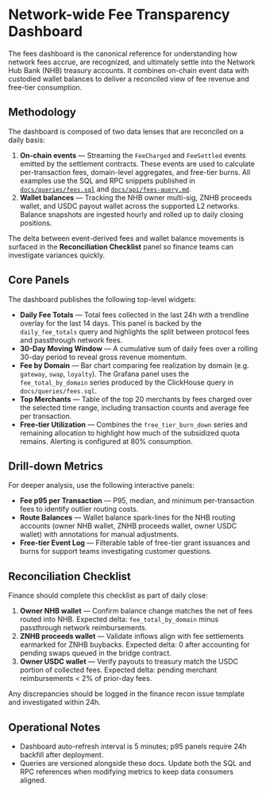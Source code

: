# Network-wide Fee Transparency Dashboard

The fees dashboard is the canonical reference for understanding how network fees accrue, are
recognized, and ultimately settle into the Network Hub Bank (NHB) treasury accounts. It combines
on-chain event data with custodied wallet balances to deliver a reconciled view of fee revenue and
free-tier consumption.

## Methodology

The dashboard is composed of two data lenses that are reconciled on a daily basis:

1. **On-chain events** &mdash; Streaming the `FeeCharged` and `FeeSettled` events emitted by
   the settlement contracts. These events are used to calculate per-transaction fees, domain-level
   aggregates, and free-tier burns. All examples use the SQL and RPC snippets published in
   [`docs/queries/fees.sql`](../queries/fees.sql) and [`docs/api/fees-query.md`](../api/fees-query.md).
2. **Wallet balances** &mdash; Tracking the NHB owner multi-sig, ZNHB proceeds wallet, and USDC
   payout wallet across the supported L2 networks. Balance snapshots are ingested hourly and rolled
   up to daily closing positions.

The delta between event-derived fees and wallet balance movements is surfaced in the
**Reconciliation Checklist** panel so finance teams can investigate variances quickly.

## Core Panels

The dashboard publishes the following top-level widgets:

- **Daily Fee Totals** &mdash; Total fees collected in the last 24h with a trendline overlay for the
  last 14 days. This panel is backed by the `daily_fee_totals` query and highlights the split between
  protocol fees and passthrough network fees.
- **30-Day Moving Window** &mdash; A cumulative sum of daily fees over a rolling 30-day period to reveal
  gross revenue momentum.
- **Fee by Domain** &mdash; Bar chart comparing fee realization by domain (e.g. `gateway`, `swap`,
  `loyalty`). The Grafana panel uses the `fee_total_by_domain` series produced by the ClickHouse
  query in `docs/queries/fees.sql`.
- **Top Merchants** &mdash; Table of the top 20 merchants by fees charged over the selected time range,
  including transaction counts and average fee per transaction.
- **Free-tier Utilization** &mdash; Combines the `free_tier_burn_down` series and remaining allocation
  to highlight how much of the subsidized quota remains. Alerting is configured at 80% consumption.

## Drill-down Metrics

For deeper analysis, use the following interactive panels:

- **Fee p95 per Transaction** &mdash; P95, median, and minimum per-transaction fees to identify outlier
  routing costs.
- **Route Balances** &mdash; Wallet balance spark-lines for the NHB routing accounts (owner NHB wallet,
  ZNHB proceeds wallet, owner USDC wallet) with annotations for manual adjustments.
- **Free-tier Event Log** &mdash; Filterable table of free-tier grant issuances and burns for support
  teams investigating customer questions.

## Reconciliation Checklist

Finance should complete this checklist as part of daily close:

1. **Owner NHB wallet** &mdash; Confirm balance change matches the net of fees routed into NHB. Expected
   delta: `fee_total_by_domain` minus passthrough network reimbursements.
2. **ZNHB proceeds wallet** &mdash; Validate inflows align with fee settlements earmarked for ZNHB
   buybacks. Expected delta: 0 after accounting for pending swaps queued in the bridge contract.
3. **Owner USDC wallet** &mdash; Verify payouts to treasury match the USDC portion of collected fees.
   Expected delta: pending merchant reimbursements < 2% of prior-day fees.

Any discrepancies should be logged in the finance recon issue template and investigated within 24h.

## Operational Notes

- Dashboard auto-refresh interval is 5 minutes; p95 panels require 24h backfill after deployment.
- Queries are versioned alongside these docs. Update both the SQL and RPC references when modifying
  metrics to keep data consumers aligned.
